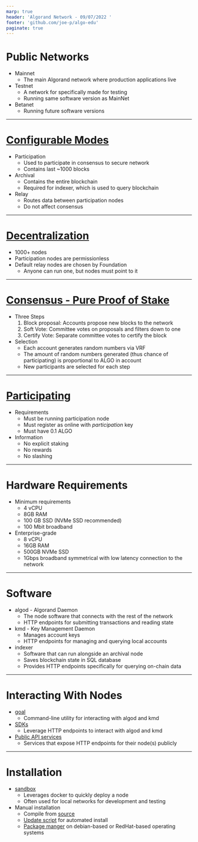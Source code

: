 ```yaml
---
marp: true
header: 'Algorand Network - 09/07/2022 '
footer: 'github.com/joe-p/algo-edu'
paginate: true
---
```


# Public Networks

* Mainnet
  * The main Algorand network where production applications live
* Testnet
  * A network for specifically made for testing
  * Running same software version as MainNet
* Betanet
  * Running future software versions
  
---
  
# [Configurable Modes](https://developer.algorand.org/docs/run-a-node/setup/types/#:~:text=The%20Algorand%20network%20is%20comprised,all%20connected%20non%2Drelay%20nodes.)

* Participation
  * Used to participate in consensus to secure network
  * Contains last ~1000 blocks
* Archival
  * Contains the entire blockchain
  * Required for indexer, which is used to query blockchain
* Relay
  * Routes data between participation nodes
  * Do not affect consensus

<!--
These modes of configuration are orthogonal, although you typically run one at a time
-->

---

# [Decentralization](https://metrics.algorand.org/#/decentralization/)

* 1000+ nodes
* Participation nodes are permissionless
* Default relay nodes are chosen by Foundation
  * Anyone can run one, but nodes must point to it

---

# [Consensus - Pure Proof of Stake](https://www.algorand.com/technology/algorand-protocol)
* Three Steps
  1. Block proposal: Accounts propose new blocks to the network
  2. Soft Vote: Committee votes on proposals and filters down to one
  3. Certify Vote: Separate committee votes to certify the block
* Selection
  * Each account generates random numbers via VRF
  * The amount of random numbers generated (thus chance of participating) is proportional to ALGO in account
  * New participants are selected for each step

---

# [Participating](https://developer.algorand.org/docs/run-a-node/participate/)

* Requirements
  * Must be running participation node
  * Must register as online with *participation* key
  * Must have 0.1 ALGO
* Information
  * No explicit staking
  * No rewards
  * No slashing

<!--
The incentivization model is based on game theory. Someone with a large stake in the network will want to protect the network by running a node
-->

---

# Hardware Requirements

* Minimum requirements
  * 4 vCPU
  * 8GB RAM
  * 100 GB SSD (NVMe SSD recommended)
  * 100 Mbit broadband
* Enterprise-grade
  * 8 vCPU
  * 16GB RAM
  * 500GB NVMe SSD
  * 1Gbps broadband symmetrical with low latency connection to the network

---

# Software

* algod - Algorand Daemon
  * The node software that connects with the rest of the network
  * HTTP endpoints for submitting transactions and reading state
* kmd - Key Management Daemon
  * Manages account keys
  * HTTP endpoints for managing and querying local accounts
* indexer
  * Software that can run alongside an archival node
  * Saves blockchain state in SQL database
  * Provides HTTP endpoints specifically for querying on-chain data

---

# Interacting With Nodes

* [goal](https://developer.algorand.org/docs/clis/goal/goal/)
  * Command-line utility for interacting with algod and kmd
* [SDKs](https://developer.algorand.org/docs/sdks/)
  * Leverage HTTP endpoints to interact with algod and kmd
* [Public API services](https://developer.algorand.org/docs/get-started/devenv/#2-third-party-api-services)
  * Services that expose HTTP endpoints for their node(s) publicly

---

# Installation

* [sandbox](https://developer.algorand.org/docs/get-started/devenv/#1-sandbox)
  * Leverages docker to quickly deploy a node
  * Often used for local networks for development and testing
* Manual installation
  * Compile from [source](https://github.com/algorand/go-algorand)
  * [Update script](https://developer.algorand.org/docs/run-a-node/setup/install/#installation-with-the-updater-script) for automated install
  * [Package manger](https://developer.algorand.org/docs/run-a-node/setup/install/#installation-with-a-package-manager) on debian-based or RedHat-based operating systems
